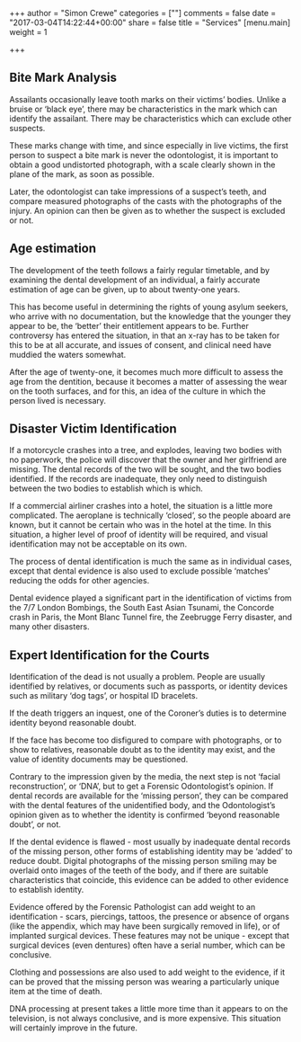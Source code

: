 +++
author = "Simon Crewe"
categories = [""]
comments = false
date = "2017-03-04T14:22:44+00:00"
share = false
title = "Services"
[menu.main]
weight = 1

+++
## Bite Mark Analysis

Assailants occasionally leave tooth marks on their victims’ bodies. Unlike a bruise or ‘black eye’, there may be characteristics in the mark which can identify the assailant. There may be characteristics which can exclude other suspects.

These marks change with time, and since especially in live victims, the first person to suspect a bite mark is never the odontologist, it is important to obtain a good undistorted photograph, with a scale clearly shown in the plane of the mark, as soon as possible.

Later, the odontologist can take impressions of a suspect’s teeth, and compare measured photographs of the casts with the photographs of the injury. An opinion can then be given as to whether the suspect is excluded or not.

## Age estimation

The development of the teeth follows a fairly regular timetable, and by examining the dental development of an individual, a fairly accurate estimation of age can be given, up to about twenty-one years.

This has become useful in determining the rights of young asylum seekers, who arrive with no documentation, but the knowledge that the younger they appear to be, the ‘better’ their entitlement appears to be. Further controversy has entered the situation, in that an x-ray has to be taken for this to be at all accurate, and issues of consent, and clinical need have muddied the waters somewhat.

After the age of twenty-one, it becomes much more difficult to assess the age from the dentition, because it becomes a matter of assessing the wear on the tooth surfaces, and for this, an idea of the culture in which the person lived is necessary.

## Disaster Victim Identification

If a motorcycle crashes into a tree, and explodes, leaving two bodies with no paperwork, the police will discover that the owner and her girlfriend are missing. The dental records of the two will be sought, and the two bodies identified. If the records are inadequate, they only need to distinguish between the two bodies to establish which is which.

If a commercial airliner crashes into a hotel, the situation is a little more complicated. The aeroplane is technically ‘closed’, so the people aboard are known, but it cannot be certain who was in the hotel at the time. In this situation, a higher level of proof of identity will be required, and visual identification may not be acceptable on its own.

The process of dental identification is much the same as in individual cases, except that dental evidence is also used to exclude possible ‘matches’ reducing the odds for other agencies.

Dental evidence played a significant part in the identification of victims from the 7/7 London Bombings, the South East Asian Tsunami, the Concorde crash in Paris, the Mont Blanc Tunnel fire, the Zeebrugge Ferry disaster, and many other disasters.

## Expert Identification for the Courts

Identification of the dead is not usually a problem. People are usually identified by relatives, or documents such as passports, or identity devices such as military ‘dog tags’, or hospital ID bracelets.

If the death triggers an inquest, one of the Coroner’s duties is to determine identity beyond reasonable doubt.

If the face has become too disfigured to compare with photographs, or to show to relatives, reasonable doubt as to the identity may exist, and the value of identity documents may be questioned.

Contrary to the impression given by the media, the next step is not ‘facial reconstruction’, or ‘DNA’, but to get a Forensic Odontologist’s opinion. If dental records are available for the ‘missing person’, they can be compared with the dental features of the unidentified body, and the Odontologist’s opinion given as to whether the identity is confirmed ‘beyond reasonable doubt’, or not.

If the dental evidence is flawed - most usually by inadequate dental records of the missing person, other forms of establishing identity may be ‘added’ to reduce doubt. Digital photographs of the missing person smiling may be overlaid onto images of the teeth of the body, and if there are suitable characteristics that coincide, this evidence can be added to other evidence to establish identity.

Evidence offered by the Forensic Pathologist can add weight to an identification - scars, piercings, tattoos, the presence or absence of organs (like the appendix, which may have been surgically removed in life), or of implanted surgical devices. These features may not be unique - except that surgical devices (even dentures) often have a serial number, which can be conclusive.

Clothing and possessions are also used to add weight to the evidence, if it can be proved that the missing person was wearing a particularly unique item at the time of death.

DNA processing at present takes a little more time than it appears to on the television, is not always conclusive, and is more expensive. This situation will certainly improve in the future.